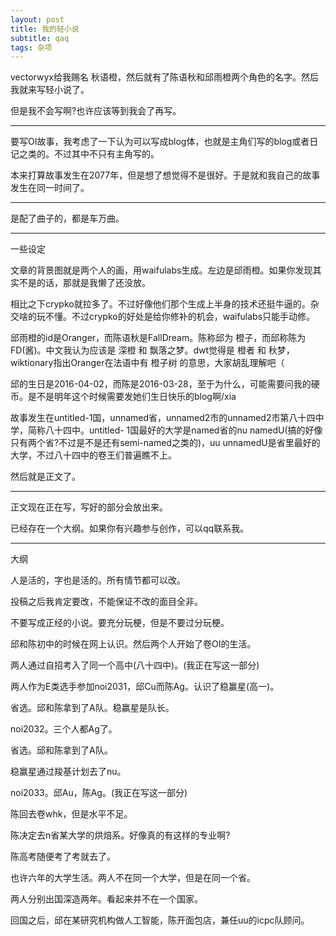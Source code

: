 ```yaml
---
layout: post
title: 我的轻小说
subtitle: qaq
tags: 杂项
---
```


vectorwyx给我赐名 秋语橙，然后就有了陈语秋和邱雨橙两个角色的名字。然后我就来写轻小说了。

但是我不会写啊?也许应该等到我会了再写。

-----

要写OI故事，我考虑了一下认为可以写成blog体，也就是主角们写的blog或者日记之类的。不过其中不只有主角写的。

本来打算故事发生在2077年，但是想了想觉得不是很好。于是就和我自己的故事发生在同一时间了。

-----

是配了曲子的，都是车万曲。

-----

一些设定

文章的背景图就是两个人的画，用waifulabs生成。左边是邱雨橙。如果你发现其实不是的话，那就是我懒了还没放。

相比之下crypko就拉多了。不过好像他们那个生成上半身的技术还挺牛逼的。杂交啥的玩不懂。不过crypko的好处是给你修补的机会，waifulabs只能手动修。

邱雨橙的id是Oranger，而陈语秋是FallDream。陈称邱为 橙子，而邱称陈为 FD(酱)。中文我认为应该是 深橙 和 飘落之梦。dwt觉得是 橙者 和 秋梦，wiktionary指出Oranger在法语中有 橙子树 的意思，大家胡乱理解吧（

邱的生日是2016-04-02，而陈是2016-03-28，至于为什么，可能需要问我的硬币。是不是明年这个时候需要发她们生日快乐的blog啊/xia

故事发生在untitled-1国，unnamed省，unnamed2市的unnamed2市第八十四中学，简称八十四中。untitled-
1国最好的大学是named省的nu namedU(搞的好像只有两个省?不过是不是还有semi-named之类的)，uu unnamedU是省里最好的大学，不过八十四中的卷王们普遍瞧不上。

然后就是正文了。

-----

正文现在正在写，写好的部分会放出来。

已经存在一个大纲。如果你有兴趣参与创作，可以qq联系我。

-----

大纲

人是活的，字也是活的。所有情节都可以改。

投稿之后我肯定要改，不能保证不改的面目全非。

不要写成正经的小说。要充分玩梗，但是不要过分玩梗。

邱和陈初中的时候在网上认识。然后两个人开始了卷OI的生活。

两人通过自招考入了同一个高中(八十四中)。(我正在写这一部分)

两人作为E类选手参加noi2031，邱Cu而陈Ag。认识了稳赢星(高一)。

省选。邱和陈拿到了A队。稳赢星是队长。

noi2032。三个人都Ag了。

省选。邱和陈拿到了A队。

稳赢星通过羧基计划去了nu。

noi2033。邱Au，陈Ag。(我正在写这一部分)

陈回去卷whk，但是水平不足。

陈决定去n省某大学的烘焙系。好像真的有这样的专业啊?

陈高考随便考了考就去了。

也许六年的大学生活。两人不在同一个大学，但是在同一个省。

两人分别出国深造两年。看起来并不在一个国家。

回国之后，邱在某研究机构做人工智能，陈开面包店，兼任uu的icpc队顾问。
